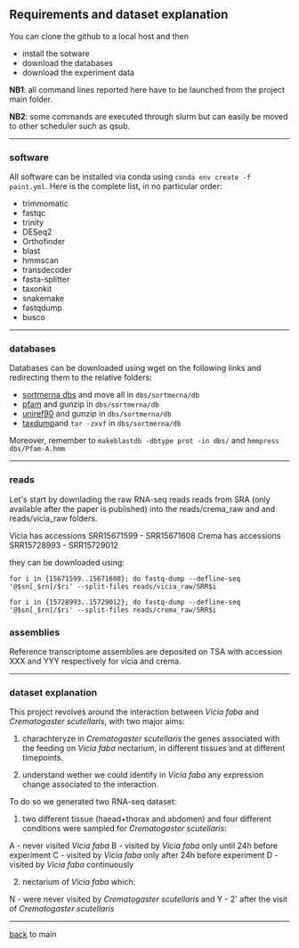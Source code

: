 ## Requirements and dataset explanation

You can clone the github to a local host and then 

- install the sotware
- download the databases
- download the experiment data

**NB1**: all command lines reported here have to be launched from the project main folder.

**NB2**: some commands are executed through slurm but can easily be moved to other scheduler such as qsub.

---

### software

All software can be installed via conda using ```conda env create -f paint.yml```. Here is the complete list, in no particular order:

- trimmomatic
- fastqc
- trinity
- DESeq2
- Orthofinder
- blast
- hmmscan
- transdecoder
- fasta-splitter
- taxonkit
- snakemake
- fastqdump
- busco

---

### databases 

Databases can be downloaded using wget on the following links and redirecting them to the relative folders:

- [sortmerna dbs](https://github.com/biocore/sortmerna/tree/master/data/rRNA_databases) and move all in ```dbs/sortmerna/db```
- [pfam](ftp://ftp.ebi.ac.uk/pub/databases/Pfam/current_release/Pfam-A.hmm.gz) and gunzip in ```dbs/sortmerna/db```
- [uniref90](https://ftp.uniprot.org/pub/databases/uniprot/uniref/uniref90/uniref90.fasta.gz) and gunzip in ```dbs/sortmerna/db```
- [taxdump](ftp://ftp.ncbi.nih.gov/pub/taxonomy/taxdump.tar.gz)and ```tar -zxvf``` in ```dbs/sortmerna/db```

Moreover, remember to ```makeblastdb -dbtype prot -in dbs/``` and ```hmmpress dbs/Pfam-A.hmm```

---

### reads

Let's start by downlading the raw RNA-seq reads reads from SRA (only available after the paper is published) into the reads/crema_raw and and reads/vicia_raw folders.

Vicia has accessions SRR15671599 - SRR15671608
Crema has accessions SRR15728993 - SRR15729012

they can be downloaded using:

```for i in {15671599..15671608}; do fastq-dump --defline-seq '@$sn[_$rn]/$ri' --split-files reads/vicia_raw/SRR$i```

```for i in {15728993..15729012}; do fastq-dump --defline-seq '@$sn[_$rn]/$ri' --split-files reads/crema_raw/SRR$i```

### assemblies

Reference transcriptome assemblies are deposited on TSA with accession XXX and YYY respectively for vicia and crema.

---

### dataset explanation

This project revolves around the interaction between _Vicia faba_ and _Crematogaster scutellaris_, with two major aims:

1. charachteryze in _Crematogaster scutellaris_ the genes associated with the feeding on _Vicia faba_ nectarium, 
in different tissues and at different timepoints.

2. understand wether we could identify in _Vicia faba_ any expression change associated to the interaction.

To do so we generated two RNA-seq dataset:

1. two different tissue (haead+thorax and abdomen) and four different conditions were sampled for _Crematogaster scutellaris_:

A - never visited _Vicia faba_
B - visited by _Vicia faba_ only until 24h before experiment
C - visited by _Vicia faba_ only after 24h before experiment 
D - visited by _Vicia faba_ continuously

2. nectarium of _Vicia faba_ which:

N - were never visited by _Crematogaster scutellaris_ and 
Y - 2' after the visit of _Crematogaster scutellaris_

---

[back](https://github.com/for-giobbe/PAINT) to main

